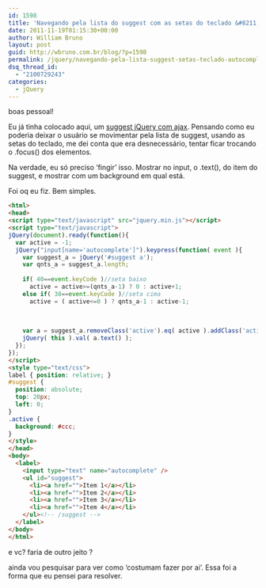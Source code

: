 ```yaml
---
id: 1598
title: 'Navegando pela lista do suggest com as setas do teclado &#8211; autocomplete teclado javascript'
date: 2011-11-19T01:15:30+00:00
author: William Bruno
layout: post
guid: http://wbruno.com.br/blog/?p=1598
permalink: /jquery/navegando-pela-lista-suggest-setas-teclado-autocomplete-teclado-javascript/
dsq_thread_id:
  - "2100729243"
categories:
  - jQuery
---
```

boas pessoal!

Eu já tinha colocado aqui, um <a href="http://wbruno.com.br/2010/01/08/suggest-ajax-jquery-phpmysql/" target="_blank">suggest jQuery com ajax</a>. Pensando como eu poderia deixar o usuário se movimentar pela lista de suggest, usando as setas do teclado, me dei conta que era desnecessário, tentar ficar trocando o .focus() dos elementos.

<!--more-->


  
Na verdade, eu só preciso &#8216;fingir&#8217; isso. Mostrar no input, o .text(), do item do suggest, e mostrar com um background em qual está.
  
Foi oq eu fiz. Bem simples.

``` html
<html>
<head>
<script type="text/javascript" src="jquery.min.js"></script>
<script type="text/javascript">
jQuery(document).ready(function(){
  var active = -1;
  jQuery("input[name='autocomplete']").keypress(function( event ){    
    var suggest_a = jQuery('#suggest a');
    var qnts_a = suggest_a.length;
      
    if( 40==event.keyCode )//seta baixo
      active = active>=(qnts_a-1) ? 0 : active+1;
    else if( 38==event.keyCode )//seta cima
      active = ( active<=0 ) ? qnts_a-1 : active-1;
    
    
    
    var a = suggest_a.removeClass('active').eq( active ).addClass('active');  
    jQuery( this ).val( a.text() );
  });
});
</script>
<style type="text/css">
label { position: relative; }
#suggest {
  position: absolute;
  top: 20px;
  left: 0;
}
.active {
  background: #ccc;
}
</style>
</head>
<body>
  <label>
    <input type="text" name="autocomplete" />
    <ul id="suggest">
      <li><a href="">Item 1</a></li>
      <li><a href="">Item 2</a></li>
      <li><a href="">Item 3</a></li>
      <li><a href="">Item 4</a></li>
    </ul><!-- /suggest -->
  </label>
</body>
</html>
```

</html>
  
e vc? faria de outro jeito ?

ainda vou pesquisar para ver como &#8216;costumam fazer por ai&#8217;. Essa foi a forma que eu pensei para resolver.